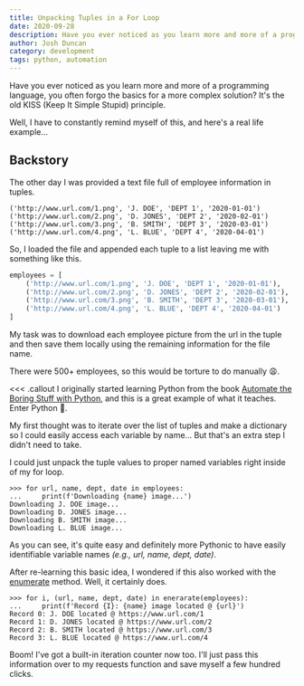 ```yaml
---
title: Unpacking Tuples in a For Loop
date: 2020-09-28
description: Have you ever noticed as you learn more and more of a programming language, you often forgo the basics for a more complex solution? Well, today I was reminded of the KISS principle when I needed to unpack a bunch of tuples.
author: Josh Duncan
category: development
tags: python, automation
---
```


Have you ever noticed as you learn more and more of a programming language, you often forgo the basics for a more complex solution? It's the old KISS (Keep It Simple Stupid) principle.

Well, I have to constantly remind myself of this, and here's a real life example...

## Backstory

The other day I was provided a text file full of employee information in tuples.

```
('http://www.url.com/1.png', 'J. DOE', 'DEPT 1', '2020-01-01')
('http://www.url.com/2.png', 'D. JONES', 'DEPT 2', '2020-02-01')
('http://www.url.com/3.png', 'B. SMITH', 'DEPT 3', '2020-03-01')
('http://www.url.com/4.png', 'L. BLUE', 'DEPT 4', '2020-04-01')
```

So, I loaded the file and appended each tuple to a list leaving me with something like this.

```python
employees = [
    ('http://www.url.com/1.png', 'J. DOE', 'DEPT 1', '2020-01-01'),
    ('http://www.url.com/2.png', 'D. JONES', 'DEPT 2', '2020-02-01'),
    ('http://www.url.com/3.png', 'B. SMITH', 'DEPT 3', '2020-03-01'),
    ('http://www.url.com/4.png', 'L. BLUE', 'DEPT 4', '2020-04-01')
]
```

My task was to download each employee picture from the url in the tuple and then save them locally using the remaining information for the file name.

There were 500+ employees, so this would be torture to do manually 😩.

<<< .callout
I originally started learning Python from the book [Automate the Boring Stuff with Python][automate], and this is a great example of what it teaches. Enter Python 🐍.
>>>

[automate]: https://automatetheboringstuff.com/

My first thought was to iterate over the list of tuples and make a dictionary so I could easily access each variable by name... But that's an extra step I didn't need to take.

I could just unpack the tuple values to proper named variables right inside of my for loop.

```pycon
>>> for url, name, dept, date in employees:
...     print(f'Downloading {name} image...')
Downloading J. DOE image...
Downloading D. JONES image...
Downloading B. SMITH image...
Downloading L. BLUE image...
```

As you can see, it's quite easy and definitely more Pythonic to have easily identifiable variable names _(e.g., url, name, dept, date)_.

After re-learning this basic idea, I wondered if this also worked with the [enumerate][enumerate] method. Well, it certainly does.

[enumerate]: https://docs.python.org/3/library/functions.html?highlight=enumerate#enumerate

```pycon
>>> for i, (url, name, dept, date) in enerarate(employees):
...     print(f'Record {I}: {name} image located @ {url}')
Record 0: J. DOE located @ https://www.url.com/1
Record 1: D. JONES located @ https://www.url.com/2
Record 2: B. SMITH located @ https://www.url.com/3
Record 3: L. BLUE located @ https://www.url.com/4
```

Boom! I've got a built-in iteration counter now too. I'll just pass this information over to my requests function and save myself a few hundred clicks.
